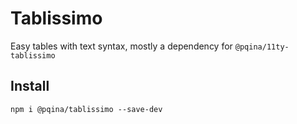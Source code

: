 # Tablissimo

Easy tables with text syntax, mostly a dependency for `@pqina/11ty-tablissimo`

## Install

```
npm i @pqina/tablissimo --save-dev
```
